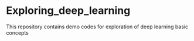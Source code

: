# Exploring_deep_learning
This repository contains demo codes for exploration of deep learning basic concepts
